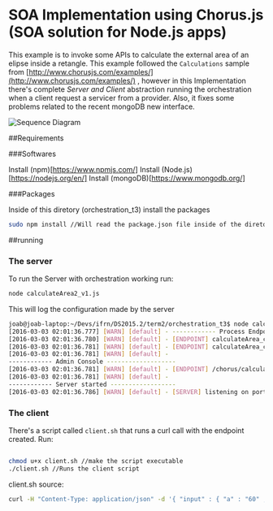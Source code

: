 
SOA Implementation using Chorus.js (SOA solution for Node.js apps)
================================

This example is to invoke some APIs to calculate the external area
of an elipse inside a retangle. This example followed the `Calculations`
sample from [http://www.chorusjs.com/examples/](http://www.chorusjs.com/examples/)
, however in this Implementation there's complete *Server and Client* abstraction
running the orchestration when a client request a servicer from a provider. Also,
it fixes some problems related to the recent mongoDB new interface.

![Sequence Diagram](http://i.imgur.com/fAO4F1Y.png)

##Requirements

###Softwares

Install (npm)[https://www.npmjs.com/]
Install (Node.js)[https://nodejs.org/en/]
Install (mongoDB)[https://www.mongodb.org/]

###Packages

Inside of this diretory (orchestration_t3) install the packages

```sh
sudo npm install //Will read the package.json file inside of the diretory

```

##running

### The server

To run the Server with orchestration working run:

```sh
node calculateArea2_v1.js

```

This will log the configuration made by the server

```sh
joab@joab-laptop:~/Devs/ifrn/DS2015.2/term2/orchestration_t3$ node calculateArea_v1.js
[2016-03-03 02:01:36.777] [WARN] [default] - ------------ Process Endpoints ---------------
[2016-03-03 02:01:36.780] [WARN] [default] - [ENDPOINT] calculateArea_calculateRectangleArea_receive
[2016-03-03 02:01:36.781] [WARN] [default] - [ENDPOINT] calculateArea_calculateArea_invoke
[2016-03-03 02:01:36.781] [WARN] [default] -
------------ Admin Console -------------------
[2016-03-03 02:01:36.781] [WARN] [default] - [ENDPOINT] /chorus/calculateArea/util/instances
[2016-03-03 02:01:36.781] [WARN] [default] -
------------ Server started ------------------
[2016-03-03 02:01:36.786] [WARN] [default] - [SERVER] listening on port 3000

```
### The client

There's a script called `client.sh` that runs a curl call with the endpoint created. Run:

```sh

chmod u+x client.sh //make the script executable
./client.sh //Runs the client script

```

client.sh source:

```sh
curl -H "Content-Type: application/json" -d '{ "input" : { "a" : "60" , "b" : "200" }}' http://localhost:3000/calculateArea/v1/receive/calculateRectangleArea
```
